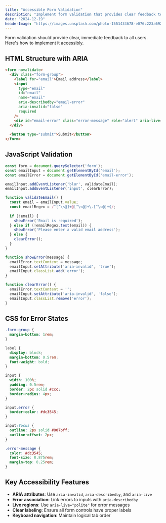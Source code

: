 ```yaml
---
title: "Accessible Form Validation"
description: "Implement form validation that provides clear feedback to all users, including those using assistive technologies."
date: "2024-12-19"
headerImage: "https://images.unsplash.com/photo-1551434678-e076c223a692?auto=format&fit=crop&w=1200&q=80"
---
```




Form validation should provide clear, immediate feedback to all users. Here's how to implement it accessibly.

## HTML Structure with ARIA

```html
<form novalidate>
  <div class="form-group">
    <label for="email">Email address</label>
    <input 
      type="email" 
      id="email" 
      name="email"
      aria-describedby="email-error"
      aria-invalid="false"
      required
    />
    <div id="email-error" class="error-message" role="alert" aria-live="polite"></div>
  </div>
  
  <button type="submit">Submit</button>
</form>
```

## JavaScript Validation

```javascript
const form = document.querySelector('form');
const emailInput = document.getElementById('email');
const emailError = document.getElementById('email-error');

emailInput.addEventListener('blur', validateEmail);
emailInput.addEventListener('input', clearError);

function validateEmail() {
  const email = emailInput.value;
  const emailRegex = /^[^\s@]+@[^\s@]+\.[^\s@]+$/;
  
  if (!email) {
    showError('Email is required');
  } else if (!emailRegex.test(email)) {
    showError('Please enter a valid email address');
  } else {
    clearError();
  }
}

function showError(message) {
  emailError.textContent = message;
  emailInput.setAttribute('aria-invalid', 'true');
  emailInput.classList.add('error');
}

function clearError() {
  emailError.textContent = '';
  emailInput.setAttribute('aria-invalid', 'false');
  emailInput.classList.remove('error');
}
```

## CSS for Error States

```css
.form-group {
  margin-bottom: 1rem;
}

label {
  display: block;
  margin-bottom: 0.5rem;
  font-weight: bold;
}

input {
  width: 100%;
  padding: 0.5rem;
  border: 2px solid #ccc;
  border-radius: 4px;
}

input.error {
  border-color: #dc3545;
}

input:focus {
  outline: 2px solid #007bff;
  outline-offset: 2px;
}

.error-message {
  color: #dc3545;
  font-size: 0.875rem;
  margin-top: 0.25rem;
}
```

## Key Accessibility Features

- **ARIA attributes**: Use `aria-invalid`, `aria-describedby`, and `aria-live`
- **Error association**: Link errors to inputs with `aria-describedby`
- **Live regions**: Use `aria-live="polite"` for error messages
- **Clear labeling**: Ensure all form controls have proper labels
- **Keyboard navigation**: Maintain logical tab order 